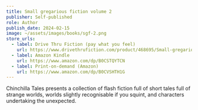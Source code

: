 ```yaml
---
title: Small gregarious fiction volume 2
publisher: Self-published
role: Author
publish_date: 2024-02-15
image: ~/assets/images/books/sgf-2.png
store_urls:
  - label: Drive Thru Fiction (pay what you feel)
    url: https://www.drivethrufiction.com/product/468695/Small-gregarious-fiction-volume-2
  - label: Amazon Kindle
    url: https://www.amazon.com/dp/B0CSTQYTCN
  - label: Print-on-demand (Amazon)
    url: https://www.amazon.com/dp/B0CVSHTH1G
---
```


Chinchilla Tales presents a collection of flash fiction full of short tales full of strange worlds, worlds slightly recognisable if you squint, and characters undertaking the unexpected.